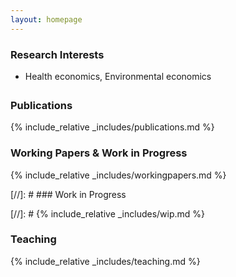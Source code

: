 ```yaml
---
layout: homepage
---
```


### Research Interests

<ul style="padding-bottom: 5px;">
  <li> Health economics, Environmental economics</li>
</ul>

### Publications

{% include_relative _includes/publications.md %}


### Working Papers & Work in Progress

{% include_relative _includes/workingpapers.md %}

[//]: # ### Work in Progress

[//]: # {% include_relative _includes/wip.md %}

### Teaching

{% include_relative _includes/teaching.md %}
  
